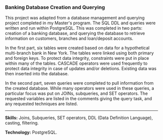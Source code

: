### Banking Database Creation and Querying

This project was adapted from a database management and querying project completed in my Master's program. The SQL DDL and queries were written and run within PostgreSQL. This was completed in two parts: creation of a banking database, and querying the database to retrieve information on customers, branches and loan/deposit accounts. 

In the first part, six tables were created based on data for a hypothetical multi-branch bank in New York. The tables were linked using both primary and foreign keys. To protect data integrity, constraints were put in place within many of the tables. CASCADE operators were used frequently to protect data integrity in case of updates and/or deletions. Existing data was then inserted into the database.

In the second part, seven queries were completed to pull information from the created database. While many operators were used in these queries, a particular focus was put on JOINs, subqueries, and SET operators. The requested variables are listed in the comments giving the query task, and any requested techniques are listed. 

---
**Skills:** Joins, Subqueries, SET operators, DDL (Data Definition Language), casting, filtering.

**Technology:** PostgreSQL.

